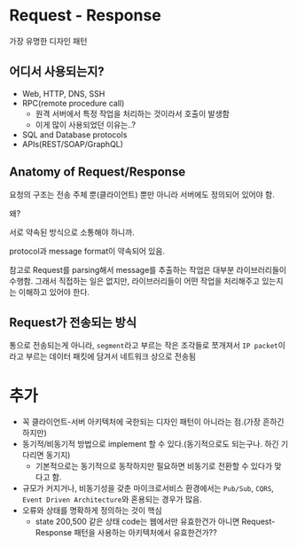 # Request - Response

가장 유명한 디자인 패턴

## 어디서 사용되는지?

- Web, HTTP, DNS, SSH
- RPC(remote procedure call)
  - 원격 서버에서 특정 작업을 처리하는 것이라서 호출이 발생함
  - 이게 많이 사용되었던 이유는..?
- SQL and Database protocols
- APIs(REST/SOAP/GraphQL)

## Anatomy of Request/Response

요청의 구조는 전송 주체 뿐(클라이언트) 뿐만 아니라 서버에도 정의되어 있어야 함.

왜?

서로 약속된 방식으로 소통해야 하니까.

protocol과 message format이 약속되어 있음.

참고로 Request를 parsing해서 message를 추출하는 작업은 대부분 라이브러리들이 수행함. 그래서 직접하는 일은 없지만, 라이브러리들이 어떤 작업을 처리해주고 있는지는 이해하고 있어야 한다.

## Request가 전송되는 방식

통으로 전송되는게 아니라, `segment`라고 부르는 작은 조각들로 쪼개져서 `IP packet`이라고 부르는 데이터 패킷에 담겨서 네트워크 상으로 전송됨

# 추가

- 꼭 클라이언트-서버 아키텍처에 국한되는 디자인 패턴이 아니라는 점.(가장 흔하긴 하지만)
- 동기적/비동기적 방법으로 implement 할 수 있다.(동기적으로도 되는구나. 하긴 기다리면 동기지)
  - 기본적으로는 동기적으로 동작하지만 필요하면 비동기로 전환할 수 있다가 맞다고 함.
- 규모가 커지거나, 비동기성을 갖춘 마이크로서비스 환경에서는 `Pub/Sub`, `CQRS`, `Event Driven Architecture`와 혼용되는 경우가 많음.
- 오류와 상태를 명확하게 정의하는 것이 핵심
  - state 200,500 같은 상태 code는 웹에서만 유효한건가 아니면 Request-Response 패턴을 사용하는 아키텍처에서 유효한건가??
